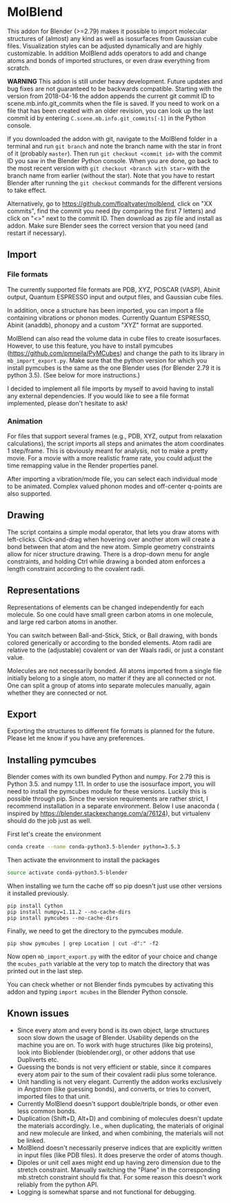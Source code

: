 # MolBlend

This addon for Blender (>=2.79) makes it possible to import molecular 
structures of (almost) any kind as well as isosurfaces from Gaussian cube 
files.
Visualization styles can be adjusted dynamically and are highly customizable.
In addition MolBlend adds operators to add and change atoms and bonds of 
imported structures, or even draw everything from scratch.

**WARNING** This addon is still under heavy development. Future updates and 
bug fixes are not guaranteed to be backwards compatible.
Starting with the version from 2018-04-16 the addon appends the current git 
commit ID to scene.mb.info.git_commits when the file is saved.
If you need to work on a file that has been created with an older revision, 
you can look up the last commit id by entering 
`C.scene.mb.info.git_commits[-1]` in the Python console.

If you downloaded the
addon with git, navigate to the MolBlend folder in a terminal and run 
`git branch` and note the branch name with the star in front of it (probably
`master`). Then run `git checkout <commit id>` with the commit ID you saw in
the Blender Python console. When you are done, go back to the most recent 
version with `git checkout <branch with star>` with the branch name from
earlier (without the star). Note that you have to restart Blender after
running the `git checkout` commands for the different versions to take effect.

Alternatively, go to https://github.com/floaltvater/molblend, click on 
"XX commits", find the commit you need (by comparing the first 7 letters)
and click on "<>" next to the commit ID. Then download as zip file and install
as addon. Make sure Blender sees the correct version that you need (and restart
if necessary).

## Import
### File formats

The currently supported file formats are PDB, XYZ, POSCAR (VASP), Abinit
output, Quantum ESPRESSO input and output files, and Gaussian cube files.

In addition, once a structure has been imported, you can import a file
containing vibrations or phonon modes. Currently Quantum ESPRESSO, Abinit
(anaddb), phonopy and a custom "XYZ" format are supported.

MolBlend can also read the volume data in cube files to create isosurfaces.
However, to use this feature, you have to install pymcubes 
(https://github.com/pmneila/PyMCubes)
and change the path to its library in `mb_import_export.py`. Make sure that 
the python version for which you install pymcubes is the same as the one
Blender uses (for Blender 2.79 it is python 3.5). (See below for more
instructions.)

I decided to implement all file imports by myself to avoid having to install
any external dependencies.
If you would like to see a file format implemented, please don't hesitate to
ask!

### Animation

For files that support several frames (e.g., PDB, XYZ, output from relaxation
calculations), the script imports all steps and animates the atom coordinates
1 step/frame.
This is obviously meant for analysis, not to make a pretty movie. For a movie
with a more realistic frame rate, you could adjust the time remapping value in
the Render properties panel.

After importing a vibration/mode file, you can select each individual mode to
be animated. Complex valued phonon modes and off-center q-points are also 
supported.

## Drawing

The script contains a simple modal operator, that lets you draw atoms with
left-clicks. Click-and-drag when hovering over another atom will create a bond
between that atom and the new atom. 
Simple geometry constraints allow for nicer structure drawing. There is a 
drop-down menu for angle constraints, and holding Ctrl while drawing a bonded
atom enforces a length constraint according to the covalent radii.

## Representations

Representations of elements can be changed independently for each molecule. 
So one could have small green carbon atoms in one molecule, and large red 
carbon atoms in another.

You can switch between Ball-and-Stick, Stick, or Ball drawing, with
bonds colored generically or according to the bonded elements. Atom radii are
relative to the (adjustable) covalent or van der Waals radii, or just a 
constant value.

Molecules are not necessarily bonded. All atoms imported from a single file
initially belong to a single atom, no matter if they are all connected or not.
One can split a group of atoms into separate molecules manually, again whether
they are connected or not.

## Export

Exporting the structures to different file formats is planned for the future.
Please let me know if you have any preferences.

## Installing pymcubes

Blender comes with its own bundled Python and numpy. For 2.79 this is 
Python 3.5. and numpy 1.11. In order to use the isosurface import, you will
need to install the pymcubes module for these versions. Luckily this is 
possible through pip. Since the version requirements are rather strict, I 
recommend installation in a separate environment. Below I use anaconda (
inspired by https://blender.stackexchange.com/a/76124), but 
virtualenv should do the job just as well.

First let's create the environment
```bash
conda create --name conda-python3.5-blender python=3.5.3
```
Then activate the environment to install the packages
```bash
source activate conda-python3.5-blender
```
When installing we turn the cache off so pip doesn't just use other
versions it installed previously.
```
pip install Cython
pip install numpy=1.11.2 --no-cache-dirs
pip install pymcubes --no-cache-dirs
```
Finally, we need to get the directory to the pymcubes module.
```
pip show pymcubes | grep Location | cut -d":" -f2
```
Now open `mb_import_export.py` with the editor of your choice and change the
`mcubes_path` variable at the very top to match the directory that was printed
out in the last step.

You can check whether or not Blender finds pymcubes by activating this addon
and typing `import mcubes` in the Blender Python console.

## Known issues

- Since every atom and every bond is its own object, large structures soon
  slow down the usage of Blender. Usability depends on the machine you are on.
  To work with huge structures (like big proteins), look into Bioblender 
  (bioblender.org), or other addons that use Dupliverts etc.
- Guessing the bonds is not very efficient or stable, since it compares every
  atom pair to the sum of their covalent radii plus some tolerance.
- Unit handling is not very elegant. Currently the addon works exclusively in
  Angstrom (like guessing bonds), and converts, or tries to convert, imported
  files to that unit.
- Currently MolBlend doesn't support double/triple bonds, or other even less
  common bonds.
- Duplication (Shift+D, Alt+D) and combining of molecules doesn't update the
  materials accordingly. I.e., when duplicating, the materials of original and
  new molecule are linked, and when combining, the materials will not be
  linked.
- MolBlend doesn't necessarily preserve indices that are explicitly written 
  in input files (like PDB files). It does preserve the order of atoms though.
- Dipoles or unit cell axes might end up having zero dimension due to the
  stretch constraint. Manually switching the "Plane" in the corresponding 
  mb.stretch constraint should fix that. For some reason this doesn't work
  reliably from the python API.
- Logging is somewhat sparse and not functional for debugging.
